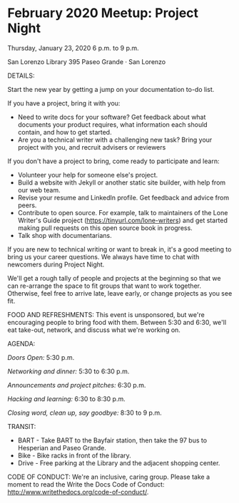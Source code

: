 # February 2020 Meetup: Project Night

Thursday, January 23, 2020
6 p.m. to 9 p.m.

San Lorenzo Library
395 Paseo Grande · San Lorenzo

DETAILS:

Start the new year by getting a jump on your documentation to-do list.

If you have a project, bring it with you:

* Need to write docs for your software? Get feedback about what documents your product requires, what information each should contain, and how to get started.
* Are you a technical writer with a challenging new task? Bring your project with you, and recruit advisers or reviewers

If you don't have a project to bring, come ready to participate and learn:

* Volunteer your help for someone else's project.  
* Build a website with Jekyll or another static site builder, with help from our web team.
* Revise your resume and LinkedIn profile. Get feedback and advice from peers.
* Contribute to open source. For example, talk to maintainers of the Lone Writer's Guide project (https://tinyurl.com/lone-writers) and get started making pull requests on this open source book in progress.
* Talk shop with documentarians.

If you are new to technical writing or want to break in, it's a good meeting to bring us your career questions. We always have time to chat with newcomers during Project Night.

We'll get a rough tally of people and projects at the beginning so that we can re-arrange the space to fit groups that want to work together. Otherwise, feel free to arrive late, leave early, or change projects as you see fit.

FOOD AND REFRESHMENTS:
This event is unsponsored, but we're encouraging people to bring food with them. Between 5:30 and 6:30, we'll eat take-out, network, and discuss what we're working on.

AGENDA:

*Doors Open:* 5:30 p.m.

*Networking and dinner:* 5:30 to 6:30 p.m.

*Announcements and project pitches:* 6:30 p.m.

*Hacking and learning:* 6:30 to 8:30 p.m.

*Closing word, clean up, say goodbye:* 8:30 to 9 p.m.

TRANSIT:

* BART - Take BART to the Bayfair station, then take the 97 bus to Hesperian and Paseo Grande.
* Bike - Bike racks in front of the library.
* Drive - Free parking at the Library and the adjacent shopping center.

CODE OF CONDUCT:
We're an inclusive, caring group. Please take a moment to read the Write the Docs Code of Conduct: http://www.writethedocs.org/code-of-conduct/.
